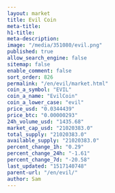 ```yaml
---
layout: market
title: Evil Coin
meta-title: 
h1-title: 
meta-description: 
image: "/media/351080/evil.png"
published: true
allow_search_engine: false
sitemap: false
enable_comment: false
sort_order: 826
permalink: "/en/evil/market.html"
coin_a_symbol: "EVIL"
coin_a_name: "EvilCoin"
coin_a_lower_case: "evil"
price_usd: "0.0344439"
price_btc: "0.00000293"
24h_volume_usd: "1435.68"
market_cap_usd: "21020383.0"
total_supply: "21020383.0"
available_supply: "21020383.0"
percent_change_1h: "0.29"
percent_change_24h: "-1.61"
percent_change_7d: "-20.58"
last_updated: "1517140748"
parent-url: "/en/evil/"
author: Sam
---
```


